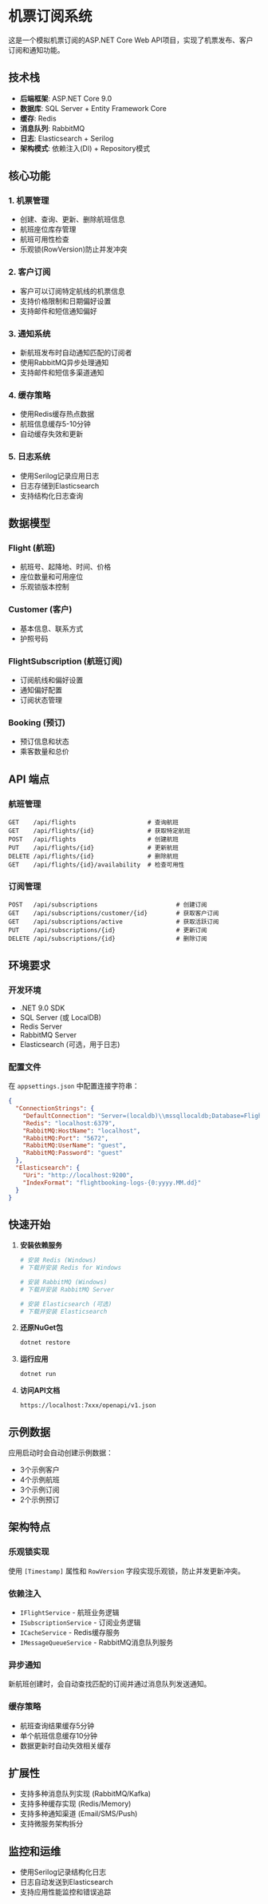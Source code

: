 # 机票订阅系统

这是一个模拟机票订阅的ASP.NET Core Web API项目，实现了机票发布、客户订阅和通知功能。

## 技术栈

- **后端框架**: ASP.NET Core 9.0
- **数据库**: SQL Server + Entity Framework Core
- **缓存**: Redis
- **消息队列**: RabbitMQ
- **日志**: Elasticsearch + Serilog
- **架构模式**: 依赖注入(DI) + Repository模式

## 核心功能

### 1. 机票管理
- 创建、查询、更新、删除航班信息
- 航班座位库存管理
- 航班可用性检查
- 乐观锁(RowVersion)防止并发冲突

### 2. 客户订阅
- 客户可以订阅特定航线的机票信息
- 支持价格限制和日期偏好设置
- 支持邮件和短信通知偏好

### 3. 通知系统
- 新航班发布时自动通知匹配的订阅者
- 使用RabbitMQ异步处理通知
- 支持邮件和短信多渠道通知

### 4. 缓存策略
- 使用Redis缓存热点数据
- 航班信息缓存5-10分钟
- 自动缓存失效和更新

### 5. 日志系统
- 使用Serilog记录应用日志
- 日志存储到Elasticsearch
- 支持结构化日志查询

## 数据模型

### Flight (航班)
- 航班号、起降地、时间、价格
- 座位数量和可用座位
- 乐观锁版本控制

### Customer (客户)
- 基本信息、联系方式
- 护照号码

### FlightSubscription (航班订阅)
- 订阅航线和偏好设置
- 通知偏好配置
- 订阅状态管理

### Booking (预订)
- 预订信息和状态
- 乘客数量和总价

## API 端点

### 航班管理
```
GET    /api/flights                    # 查询航班
GET    /api/flights/{id}               # 获取特定航班
POST   /api/flights                    # 创建航班
PUT    /api/flights/{id}               # 更新航班
DELETE /api/flights/{id}               # 删除航班
GET    /api/flights/{id}/availability  # 检查可用性
```

### 订阅管理
```
POST   /api/subscriptions                      # 创建订阅
GET    /api/subscriptions/customer/{id}        # 获取客户订阅
GET    /api/subscriptions/active               # 获取活跃订阅
PUT    /api/subscriptions/{id}                 # 更新订阅
DELETE /api/subscriptions/{id}                 # 删除订阅
```

## 环境要求

### 开发环境
- .NET 9.0 SDK
- SQL Server (或 LocalDB)
- Redis Server
- RabbitMQ Server
- Elasticsearch (可选，用于日志)

### 配置文件
在 `appsettings.json` 中配置连接字符串：

```json
{
  "ConnectionStrings": {
    "DefaultConnection": "Server=(localdb)\\mssqllocaldb;Database=FlightBookingDb;Trusted_Connection=true;MultipleActiveResultSets=true",
    "Redis": "localhost:6379",
    "RabbitMQ:HostName": "localhost",
    "RabbitMQ:Port": "5672",
    "RabbitMQ:UserName": "guest",
    "RabbitMQ:Password": "guest"
  },
  "Elasticsearch": {
    "Uri": "http://localhost:9200",
    "IndexFormat": "flightbooking-logs-{0:yyyy.MM.dd}"
  }
}
```

## 快速开始

1. **安装依赖服务**
   ```bash
   # 安装 Redis (Windows)
   # 下载并安装 Redis for Windows

   # 安装 RabbitMQ (Windows)
   # 下载并安装 RabbitMQ Server

   # 安装 Elasticsearch (可选)
   # 下载并安装 Elasticsearch
   ```

2. **还原NuGet包**
   ```bash
   dotnet restore
   ```

3. **运行应用**
   ```bash
   dotnet run
   ```

4. **访问API文档**
   ```
   https://localhost:7xxx/openapi/v1.json
   ```

## 示例数据

应用启动时会自动创建示例数据：
- 3个示例客户
- 4个示例航班
- 3个示例订阅
- 2个示例预订

## 架构特点

### 乐观锁实现
使用 `[Timestamp]` 属性和 `RowVersion` 字段实现乐观锁，防止并发更新冲突。

### 依赖注入
- `IFlightService` - 航班业务逻辑
- `ISubscriptionService` - 订阅业务逻辑  
- `ICacheService` - Redis缓存服务
- `IMessageQueueService` - RabbitMQ消息队列服务

### 异步通知
新航班创建时，会自动查找匹配的订阅并通过消息队列发送通知。

### 缓存策略
- 航班查询结果缓存5分钟
- 单个航班信息缓存10分钟
- 数据更新时自动失效相关缓存

## 扩展性

- 支持多种消息队列实现 (RabbitMQ/Kafka)
- 支持多种缓存实现 (Redis/Memory)
- 支持多种通知渠道 (Email/SMS/Push)
- 支持微服务架构拆分

## 监控和运维

- 使用Serilog记录结构化日志
- 日志自动发送到Elasticsearch
- 支持应用性能监控和错误追踪
